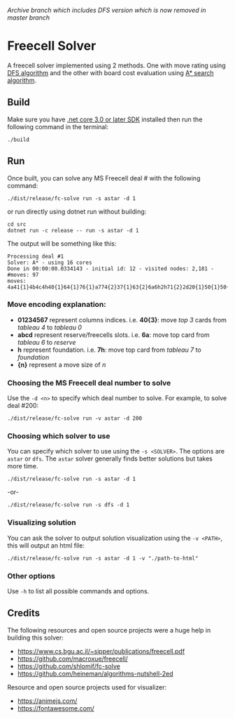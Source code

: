 *Archive branch which includes DFS version which is now removed in master branch*

# Freecell Solver

A freecell solver implemented using 2 methods. One with move rating using [DFS algorithm](https://en.wikipedia.org/wiki/Depth-first_search) and the other with board cost evaluation using [A* search algorithm](https://en.wikipedia.org/wiki/A*_search_algorithm).

## Build

Make sure you have [.net core 3.0 or later SDK](https://dotnet.microsoft.com/download) installed then run the following command in the terminal:

```
./build
```

## Run

Once built, you can solve any MS Freecell deal # with the following command:

```
./dist/release/fc-solve run -s astar -d 1
```

or run directly using dotnet run without building:

```
cd src
dotnet run -c release -- run -s astar -d 1
```

The output will be something like this:

```
Processing deal #1
Solver: A* - using 16 cores
Done in 00:00:00.0334143 - initial id: 12 - visited nodes: 2,181 - #moves: 97
moves: 4a41{1}4b4c4h40{1}64{1}76{1}a774{2}37{1}63{2}6a6h2h71{2}2d20{1}50{1}50{1}5h0h5h7h7hbh56{1}7h05{4}27{1}23{1}d21h01{1}43{3}a404{1}0h0h4h37{4}30{3}13{4}1a21{2}a220{2}c212{3}1h50{5}15{1}1a1h0h4h0h0h7ha431{5}34{1}35{1}3h0h1h7h0h1h0h1h2h2h13{2}61{2}6h7h0h3h7h0h2h3h7h0h2h3h4h02{2}0h1h2h5h1h2h4h5h
```

### Move encoding explanation:

* **01234567** represent columns indices. i.e. **40{3}**: move *top 3* cards from *tableau 4* to *tableau 0*
* **abcd** represent reserve/freecells slots. i.e. **6a**: move top card from *tableau 6* to *reserve*
* **h** represent foundation. i.e. **7h**: move top card from *tableau 7* to *foundation*
* **{n}** represent a move size of *n*

### Choosing the MS Freecell deal number to solve

Use the `-d <n>` to specify which deal number to solve. For example, to solve deal #200:

```
./dist/release/fc-solve run -v astar -d 200
```

### Choosing which solver to use

You can specify which solver to use using the `-s <SOLVER>`. The options are `astar` or `dfs`. The `astar` solver generally finds better solutions but takes more time.

```
./dist/release/fc-solve run -s astar -d 1
```
-or-
```
./dist/release/fc-solve run -s dfs -d 1
```

### Visualizing solution

You can ask the solver to output solution visualization using the `-v <PATH>`, this will output an html file:

```
./dist/release/fc-solve run -s astar -d 1 -v "./path-to-html"
```

### Other options

Use `-h` to list all possible commands and options.

## Credits

The following resources and open source projects were a huge help in building this solver:

* https://www.cs.bgu.ac.il/~sipper/publications/freecell.pdf
* https://github.com/macroxue/freecell/
* https://github.com/shlomif/fc-solve
* https://github.com/heineman/algorithms-nutshell-2ed

Resource and open source projects used for visualizer:

* https://animejs.com/
* https://fontawesome.com/